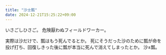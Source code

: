 ```yaml
---
title: "沙士瓢"
date: 2024-12-21T15:25:22+09:00
---
```

いさごしひさご。
危険厭わぬフィールドワーカー。

実際は沙だけで、瓢はもう死んでるとか。
死にそうだった沙のために瓢が命を投げ打ち、回復しきった後に瓢が本当に死んで消えてしまったとか。
沙±瓢。
